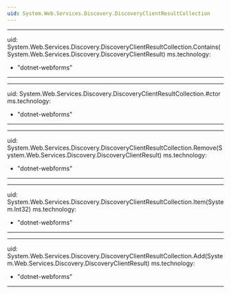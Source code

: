 ```yaml
---
uid: System.Web.Services.Discovery.DiscoveryClientResultCollection
---
```


---
uid: System.Web.Services.Discovery.DiscoveryClientResultCollection.Contains(System.Web.Services.Discovery.DiscoveryClientResult)
ms.technology: 
  - "dotnet-webforms"
---

---
uid: System.Web.Services.Discovery.DiscoveryClientResultCollection.#ctor
ms.technology: 
  - "dotnet-webforms"
---

---
uid: System.Web.Services.Discovery.DiscoveryClientResultCollection.Remove(System.Web.Services.Discovery.DiscoveryClientResult)
ms.technology: 
  - "dotnet-webforms"
---

---
uid: System.Web.Services.Discovery.DiscoveryClientResultCollection.Item(System.Int32)
ms.technology: 
  - "dotnet-webforms"
---

---
uid: System.Web.Services.Discovery.DiscoveryClientResultCollection.Add(System.Web.Services.Discovery.DiscoveryClientResult)
ms.technology: 
  - "dotnet-webforms"
---
